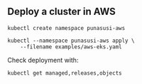 ## Deploy a cluster in AWS
```
kubectl create namespace punasusi-aws
```

```
kubectl --namespace punasusi-aws apply \
    --filename examples/aws-eks.yaml
```

Check deployment with:
```
kubectl get managed,releases,objects
```
